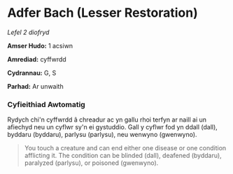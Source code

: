 # Adfer Bach (Lesser Restoration)

*Lefel 2 diofryd*

**Amser Hudo:** 1 acsiwn

**Amrediad:** cyffwrdd

**Cydrannau:** G, S

**Parhad:** Ar unwaith

### Cyfieithiad Awtomatig

Rydych chi'n cyffwrdd â chreadur ac yn gallu rhoi terfyn ar naill ai un afiechyd neu un cyflwr sy'n ei gystuddio. Gall y cyflwr fod yn ddall (dall), byddaru (byddaru), parlysu (parlysu), neu wenwyno (gwenwyno).

>  You touch a creature and can end either one disease or one condition afflicting it. The condition can be blinded (dall), deafened (byddaru), paralyzed (parlysu), or poisoned (gwenwyno).